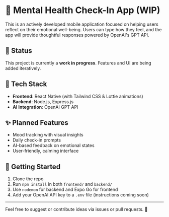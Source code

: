 # 🧠 Mental Health Check-In App (WIP)

This is an actively developed mobile application focused on helping users reflect on their emotional well-being. Users can type how they feel, and the app will provide thoughtful responses powered by OpenAI's GPT API.

## 🚧 Status
This project is currently a **work in progress**. Features and UI are being added iteratively.

## 🔧 Tech Stack

- **Frontend**: React Native (with Tailwind CSS & Lottie animations)
- **Backend**: Node.js, Express.js
- **AI Integration**: OpenAI GPT API

## ✨ Planned Features

- Mood tracking with visual insights
- Daily check-in prompts
- AI-based feedback on emotional states
- User-friendly, calming interface

## 🚀 Getting Started

1. Clone the repo
2. Run `npm install` in both `frontend/` and `backend/`
3. Use `nodemon` for backend and Expo Go for frontend
4. Add your OpenAI API key to a `.env` file (instructions coming soon)

---

Feel free to suggest or contribute ideas via issues or pull requests. 🙂
